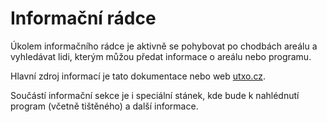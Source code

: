 # Informační rádce

Úkolem informačního rádce je aktivně se pohybovat po chodbách areálu a vyhledávat lidi, kterým můžou předat informace o areálu nebo programu.

Hlavní zdroj informací je tato dokumentace nebo web [utxo.cz](http://utxo.cz/).

Součástí informační sekce je i speciální stánek, kde bude k nahlédnutí program (včetně tištěného) a další informace.
